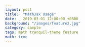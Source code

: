 ```yaml
---
layout: post
title:  "MathJax Usage"
date:   2019-03-01 12:00:00 +0800
background: "/images/feature2.jpg"
category: sample
tags: math tranquil-theme feature
math: true
---
```

